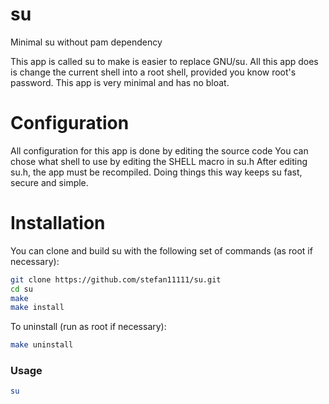 # su
Minimal su without pam dependency

This app is called su to make is easier to replace GNU/su.
All this app does is change the current shell into a root shell, provided you know root's password.
This app is very minimal and has no bloat.

# Configuration

All configuration for this app is done by editing the source code
You can chose what shell to use by editing the SHELL macro in su.h
After editing su.h, the app must be recompiled.
Doing things this way keeps su fast, secure and simple.

# Installation

You can clone and build su with the following set of commands (as root if necessary):

```sh
git clone https://github.com/stefan11111/su.git
cd su
make
make install
```

To uninstall (run as root if necessary):

```sh
make uninstall
```

### Usage

```sh
su
```
